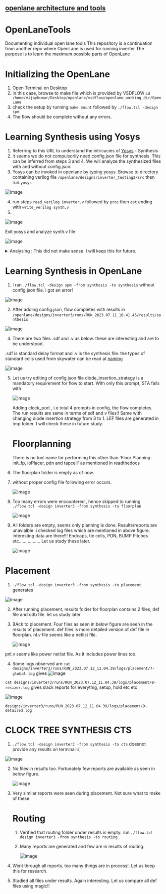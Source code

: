 ## [openlane architecture and tools](https://openlane.readthedocs.io/en/latest/flow_overview.html)
# OpenLaneTools
Documenting individual open lane tools
This repository is a continuation from another repo where OpenLane is used for running inverter
The purpose is to learn the maximum possible parts of OpenLane
# Initializing the OpenLane
 1. Open Terminal on Desktop
 2. In this case, browse to make file which is provided by VSDFLOW ```cd /home/vijaykumar/Desktop/openlane/vsdflow/openlane_working_dir/OpenLane ```
 3. check the setup by running ```make mount``` followed by ```./flow.tcl -design spm```
 4. The flow should be complete without any errors.

# Learning Synthesis using Yosys
1. Referring to this URL to understand the intricacies of [Yosys](https://yosyshq.readthedocs.io/projects/yosys/en/latest/CHAPTER_Approach.html#chapter-approach) - Synthesis
2. It seems we do not compulsorily need config.json file for synthesis. This can be inferred from steps 3 and 4. We will analyze the synthesized files with and without config.json.
3. Yosys can be invoked in openlane by typing yosys. Browse to directory containing verilog file ```/openlane/designs/inverter_testing2/src```
   then run ```yosys```
   
![image](https://github.com/vjkr/OpenLaneTools/assets/16399079/8838e909-e668-4a30-a826-1caf1dbab28c)

4. run steps ```read_verilog inverter.v``` followed by ```proc``` then ```opt``` ending with ```write_verilog synth.v```
5. 
![image](https://github.com/vjkr/OpenLaneTools/assets/16399079/c3c0d719-4c90-4c0e-b1b9-ccb59778fcf3)

Exit yosys and analyze synth.v file

![image](https://github.com/vjkr/OpenLaneTools/assets/16399079/947c3825-8f26-4b3b-915c-fda50159628a)

<details>
 <summary> Analysing : This did not make sense. I will keep this for future.</summary>

6. Check with json file, whether there is any differnece.  It is evident that yosys has generated exact same files for both the conditions. Hence config.json is not related to yosys. Care should be taken that yosys maybe different than synthesis part in Openlane.
7. Next we will analyze by writing different modelling style. Following is the conclusion

![image](https://github.com/vjkr/OpenLaneTools/assets/16399079/d3c90e12-06f0-49f0-bd52-32121b4439de)

Somehow we ended with same synthesis! 
I had forgot techmap step. But putting techmap part didnt make any difference
I will keep this pending for now.
</details>

# Learning Synthesis in OpenLane
1. I ran ```./flow.tcl -design spm -from synthesis -to synthesis``` without config.json file. I got an error!

![image](https://github.com/vjkr/OpenLaneTools/assets/16399079/af58817d-b23c-4eb5-ab77-43d958f3e65e)

 2. After adding config.json, flow completes with results in ```/openlane/designs/inverter3/runs/RUN_2023.07.11_10.41.45/results/synthesis```

![image](https://github.com/vjkr/OpenLaneTools/assets/16399079/9c3b589f-415e-4cbd-894a-ee30e37d18b0)


 4. There are two files .sdf and .v as below. these are interesting and are to be understood.

.sdf is standard delay format and .v is the synthesis file. the types of standard cells used from skywater can be read at [naming](https://skywater-pdk.readthedocs.io/en/main/contents/libraries.html#third-party-provided-io-and-periphery-libraries) 

![image](https://github.com/vjkr/OpenLaneTools/assets/16399079/d7c4513f-e672-4e30-ac13-1fbb16a3724d)

5. Let us try editing of config.json file
   diode_insertion_strategy is a mandatory requirement for flow to start.
   With only this prompt, STA fails with

   ![image](https://github.com/vjkr/OpenLaneTools/assets/16399079/b168a38d-4a2d-497f-b37e-2c47eaa5767b)

   Adding clock_port , i.e total 4 prompts in config, the flow completes. The run results are same in terms of sdf and v files!!
   Same with changing diode insertion strategy from 3 to 1.
LEF files are generated in tmp folder. I will check these in future study.

    # Floorplanning
   There is no tool name for performing this other than 'Floor Planning: init_fp, ioPlacer, pdn and tapcell' as mentioned in readthedocs
1. The floorplan folder is empty as of now.
2. without proper config file following error occurs.

   ![image](https://github.com/vjkr/OpenLaneTools/assets/16399079/5bc22a31-29c7-42da-b428-f62993ed6227)

3. Too many errors were encountered , hence skipped to running  ```./flow.tcl -design inverter3 -from synthesis -to floorplan```

   ![image](https://github.com/vjkr/OpenLaneTools/assets/16399079/ca5de7ad-a495-45d3-a38c-978d47348e3d)

4. All folders are empty, seems only planning is done. Results/reports are unavialble.
   i checked log files which are mentioned in above figure. Interesting data are there!!! Endcaps, tie cells, PDN, BUMP Pitches etc................. Let us study these later.

   ![image](https://github.com/vjkr/OpenLaneTools/assets/16399079/8e6d6248-e445-4a8b-b111-c5a392ab5f23)

# Placement

1. ```./flow.tcl -design inverter3 -from synthesis -to placement```
generates

![image](https://github.com/vjkr/OpenLaneTools/assets/16399079/a07135c2-ab62-4a1b-9b8a-f18bd6180fa4)

2. After running placement, results folder for floorplan contains 2 files, def file and odb file. let us study later.

   
3. BAck to placement. Four files as seen in below figure are seen in the results of placement. def files is more detailed version of def file in floorplan.
   nl.v file seems like a netlist file.

   ![image](https://github.com/vjkr/OpenLaneTools/assets/16399079/8a53389e-ac65-4da4-b590-0d437d241477)

pnl.v seems like power netlist file. As it includes power lines too.

4. Some logs observed are
   ```cat designs/inverter3/runs/RUN_2023.07.12_11.04.39/logs/placement/7-global.log```
   gives
![image](https://github.com/vjkr/OpenLaneTools/assets/16399079/fe4ff166-78ce-4c8c-a343-9fa5c39c8f2a)

```cat designs/inverter3/runs/RUN_2023.07.12_11.04.39/logs/placement/8-resizer.log``` 
gives slack reports for everythig, setup, hold etc etc

![image](https://github.com/vjkr/OpenLaneTools/assets/16399079/93f04d87-163c-422d-8bea-2b362b86a194)


   ```designs/inverter3/runs/RUN_2023.07.12_11.04.39/logs/placement/9-detailed.log```

# CLOCK TREE SYNTHESIS CTS
1. ```./flow.tcl -design inverter3 -from synthesis -to cts```
doesnot provide any results on terminal :(

![image](https://github.com/vjkr/OpenLaneTools/assets/16399079/d1299e23-d512-4988-a7c4-f3e475c19ed3)

2. No files in results too. Fortunately few reports are available as seen in below figure.

   ![image](https://github.com/vjkr/OpenLaneTools/assets/16399079/4090abf5-6c39-493e-9850-2c4160e48880)

3. Very similar reports were seen during placement. Not sure what to make of these.

   # Routing
   1. Verified that routing folder under results is empty. run ```./flow.tcl -design inverter3 -from synthesis -to routing```
   2. Many reports are generated and few are in results of routing.
  
      ![image](https://github.com/vjkr/OpenLaneTools/assets/16399079/dd42c1f2-8044-41a6-b5c4-b69c90e5b670)

3. Went through all reports. too many things are in process!. Let us keep this for research.
4.  Studied all files under results. Again interesting. Let us compare all def files using magic!!

   #

